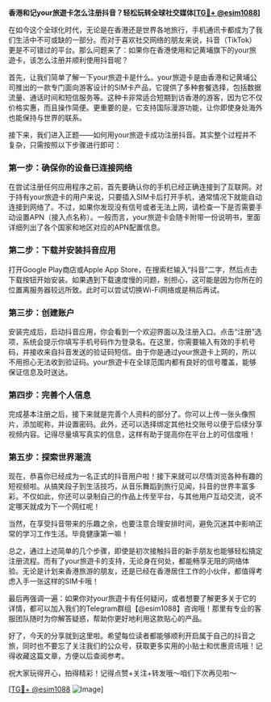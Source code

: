 **香港和记your旅遊卡怎么注册抖音？轻松玩转全球社交媒体[[TG💪+ @esim1088](https://t.me/s/esim1088)]**

在如今这个全球化时代，无论是在香港还是世界各地旅行，手机通讯卡都成为了我们生活中不可或缺的一部分。而对于喜欢社交网络的朋友来说，抖音（TikTok）更是不可错过的平台。那么问题来了：如果你在香港使用和记黄埔旗下的your旅遊卡，该怎么注册并顺利使用抖音呢？

首先，让我们简单了解一下your旅遊卡是什么。your旅遊卡是由香港和记黄埔公司推出的一款专门面向游客设计的SIM卡产品，它提供了多种套餐选择，包括数据流量、通话时间和短信服务等。这种卡非常适合短期到访香港的游客，因为它不仅价格实惠，而且操作简便。更重要的是，它支持国际漫游功能，让你即使身处海外也能保持与世界的联系。

接下来，我们进入正题——如何用your旅遊卡成功注册抖音。其实整个过程并不复杂，只需按照以下步骤进行即可：

### 第一步：确保你的设备已连接网络

在尝试注册任何应用程序之前，首先要确认你的手机已经正确连接到了互联网。对于持有your旅遊卡的用户来说，只要插入SIM卡后打开手机，通常情况下就能自动连接到网络了。不过，如果你发现没有信号或者无法上网，请检查一下是否需要手动设置APN（接入点名称）。一般而言，your旅遊卡会随卡附带一份说明书，里面详细列出了各个国家和地区对应的APN配置信息。

### 第二步：下载并安装抖音应用

打开Google Play商店或Apple App Store，在搜索栏输入“抖音”二字，然后点击下载按钮开始安装。如果遇到下载速度慢的问题，别担心，这可能是因为你所在的位置离服务器较远所致。此时可以尝试切换Wi-Fi网络或是稍后再试。

### 第三步：创建账户

安装完成后，启动抖音应用，你会看到一个欢迎界面以及注册入口。点击“注册”选项，系统会提示你填写手机号码作为登录名。在这里，你需要输入有效的手机号码，并接收来自抖音发送的验证码短信。由于你是通过your旅遊卡上网的，所以不用担心无法收到验证码。your旅遊卡在全球范围内都有良好的信号覆盖，能够保证信息及时送达。

### 第四步：完善个人信息

完成基本注册之后，接下来就是完善个人资料的部分了。你可以上传一张头像照片，添加昵称，并设置密码。此外，还可以选择绑定其他社交账号以便于后续分享视频内容。记得尽量填写真实的信息，这样有助于提高你在平台上的可信度哦！

### 第五步：探索世界潮流

现在，恭喜你已经成为一名正式的抖音用户啦！接下来就可以尽情浏览各种有趣的短视频啦。从搞笑段子到生活技巧，从音乐舞蹈到旅行见闻，抖音的世界丰富多彩。不仅如此，你还可以录制自己的作品上传至平台，与其他用户互动交流，说不定哪天就成为下一个网红呢！

当然，在享受抖音带来的乐趣之余，也要注意合理安排时间，避免沉迷其中影响正常的学习工作生活。毕竟健康第一嘛！

总之，通过上述简单的几个步骤，即使是初次接触抖音的新手朋友也能够轻松搞定注册流程。而有了your旅遊卡的支持，无论身在何处，都能畅享无阻的网络体验。无论是计划来香港旅游的朋友，还是已经在香港居住工作的小伙伴，都值得考虑入手一张这样的SIM卡哦！

最后再强调一遍：如果你对your旅遊卡有任何疑问，或者想要了解更多关于它的详情，都可以加入我们的Telegram群组【@esim1088】咨询哦！那里有专业的客服团队随时为你解答疑惑，帮助你更好地利用这款贴心的产品。

好了，今天的分享就到这里啦。希望每位读者都能够顺利开启属于自己的抖音之旅，同时也不要忘了关注我们的公众号，获取更多实用的小贴士和优惠资讯哦！记得收藏这篇文章，方便以后查阅参考。

祝大家玩得开心，拍得精彩！记得点赞+关注+转发哦～咱们下次再见啦～

[[TG💪+ @esim1088](https://t.me/s/esim1088) ![Image](https://i.postimg.cc/4NQfJmqS/Snipaste-2025-05-13-00-14-12.png)]